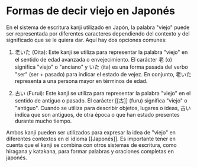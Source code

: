 # Formas de decir viejo en Japonés

En el sistema de escritura kanji utilizado en Japón, la palabra "viejo" puede ser representada por diferentes caracteres dependiendo del contexto y del significado que se le quiera dar. Aquí hay dos opciones comunes:

1.  老いた (Oita): Este kanji se utiliza para representar la palabra "viejo" en el sentido de edad avanzada o envejecimiento. El carácter 老 (o) significa "viejo" o "anciano" y いた (ita) es una forma pasada del verbo "ser" (ser + pasado) para indicar el estado de vejez. En conjunto, 老いた representa a una persona mayor en términos de edad.
    
2.  古い (Furui): Este kanji se utiliza para representar la palabra "viejo" en el sentido de antiguo o pasado. El carácter [[古]] (furu) significa "viejo" o "antiguo". Cuando se utiliza para describir objetos, lugares o ideas, 古い indica que son antiguos, de otra época o que han estado presentes durante mucho tiempo.
    

Ambos kanji pueden ser utilizados para expresar la idea de "viejo" en diferentes contextos en el idioma [[Japonés]]. Es importante tener en cuenta que el kanji se combina con otros sistemas de escritura, como hiragana y katakana, para formar palabras y oraciones completas en japonés.